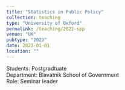 ```yaml
---
title: "Statistics in Public Policy"
collection: teaching
type: "University of Oxford"
permalink: /teaching/2022-spp
venue: "UK"
pubtype: "2023"
date: 2023-01-01
location: ""
---
```


Students: Postgradtuate <br>
Department: Blavatnik School of Government <br>
Role: Seminar leader

